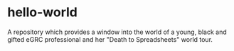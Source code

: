 # hello-world
A repository which provides a window into the world of a young, black and gifted eGRC professional and her "Death to Spreadsheets" world tour.
